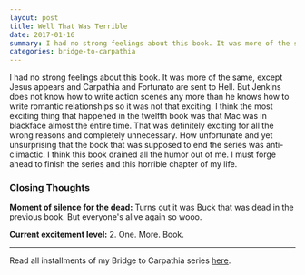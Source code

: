 ```yaml
---
layout: post
title: Well That Was Terrible
date: 2017-01-16
summary: I had no strong feelings about this book. It was more of the same, except Jesus appears and Carpathia and Fortunato are sent to Hell. But Jenkins does not know how to write action scenes...
categories: bridge-to-carpathia
---
```

I had no strong feelings about this book. It was more of the same, except Jesus appears and Carpathia and Fortunato are sent to Hell. But Jenkins does not know how to write action scenes any more than he knows how to write romantic relationships so it was not that exciting. I think the most exciting thing that happened in the twelfth book was that Mac was in blackface almost the entire time. That was definitely exciting for all the wrong reasons and completely unnecessary. How unfortunate and yet unsurprising that the book that was supposed to end the series was anti-climactic. I think this book drained all the humor out of me. I must forge ahead to finish the series and this horrible chapter of my life.

<h3>Closing Thoughts</h3>

<p><b>Moment of silence for the dead:</b> Turns out it was Buck that was dead in the previous book. But everyone's alive again so wooo.</p>

<p><b>Current excitement level:</b> 2. One. More. Book.

<hr>
Read all installments of my Bridge to Carpathia series <a href="https://hsureads.github.io/category/bridge-to-carpathia/">here</a>.
